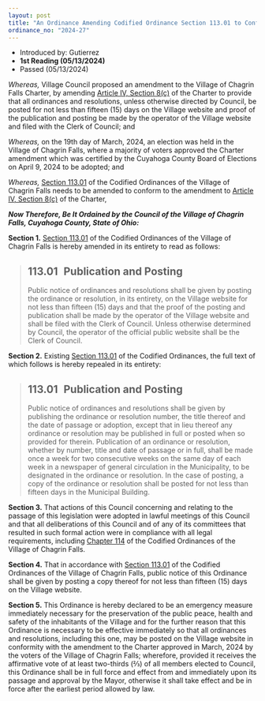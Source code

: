 ```yaml
---
layout: post
title: "An Ordinance Amending Codified Ordinance Section 113.01 to Conform to a Recent Amendment to Article IV, Section 8(c) of the Charter of the Village of Chagrin Falls and Declaring an Emergency"
ordinance_no: "2024-27"
---
```


- Introduced by: Gutierrez
- **1st Reading (05/13/2024)**
- Passed (05/13/2024)

_Whereas,_ Village Council proposed an amendment to the Village of Chagrin Falls Charter, by amending [Article IV, Section 8(c)][CFC 4.8(c)] of the Charter to provide that all ordinances and resolutions, unless otherwise directed by Council, be posted for not less than fifteen (15) days on the Village website and proof of the publication and posting be made by the operator of the Village website and filed with the Clerk of Council; and

_Whereas,_ on the 19th day of March, 2024, an election was held in the Village of Chagrin Falls, where a majority of voters approved the Charter amendment which was certified by the Cuyahoga County Board of Elections on April 9, 2024 to be adopted; and

_Whereas,_ [Section 113.01][CFCO 113.01] of the Codified Ordinances of the Village of Chagrin Falls needs to be amended to conform to the amendment to [Article IV, Section 8(c)][CFC 4.8(c)] of the Charter,

**_Now Therefore, Be It Ordained by the Council of the Village of Chagrin Falls, Cuyahoga County, State of Ohio:_**

**Section 1.** [Section 113.01][CFCO 113.01] of the Codified Ordinances of the Village of Chagrin Falls is hereby amended in its entirety to read as follows:

> ## 113.01   Publication and Posting
>
> Public notice of ordinances and resolutions shall be given by posting the ordinance or resolution, in its entirety, on the Village website for not less than fifteen (15) days and that the proof of the posting and publication shall be made by the operator of the Village website and shall be filed with the Clerk of Council. Unless otherwise determined by Council, the operator of the official public website shall be the Clerk of Council.

**Section 2.** Existing [Section 113.01][CFCO 113.01] of the Codified Ordinances, the full text of which follows is hereby repealed in its entirety:

> ## 113.01   Publication and Posting
>
> Public notice of ordinances and resolutions shall be given by publishing the ordinance or resolution number, the title thereof and the date of passage or adoption, except that in lieu thereof any ordinance or resolution may be published in full or posted when so provided for therein. Publication of an ordinance or resolution, whether by number, title and date of passage or in full, shall be made once a week for two consecutive weeks on the same day of each week in a newspaper of general circulation in the Municipality, to be designated in the ordinance or resolution. In the case of posting, a copy of the ordinance or resolution shall be posted for not less than fifteen days in the Municipal Building.

**Section 3.** That actions of this Council concerning and relating to the passage of this legislation were adopted in lawful meetings of this Council and that all deliberations of this Council and of any of its committees that resulted in such formal action were in compliance with all legal requirements, including [Chapter 114][CFCO 114] of the Codified Ordinances of the Village of Chagrin Falls.

**Section 4.** That in accordance with [Section 113.01][CFCO 113.01] of the Codified Ordinances of the Village of Chagrin Falls, public notice of this Ordinance shall be given by posting a copy thereof for not less than fifteen (15) days on the Village website.

**Section 5.** This Ordinance is hereby declared to be an emergency measure immediately necessary for the preservation of the public peace, health and safety of the inhabitants of the Village and for the further reason that this Ordinance is necessary to be effective immediately so that all ordinances and resolutions, including this one, may be posted on the Village website in conformity with the amendment to the Charter approved in March, 2024 by the voters of the Village of Chagrin Falls; wherefore, provided it receives the affirmative vote of at least two-thirds (⅔) of all members elected to Council, this Ordinance shall be in full force and effect from and immediately upon its passage and approval by the Mayor, otherwise it shall take effect and be in force after the earliest period allowed by law.

[CFC 4.8(c)]:</articles/article-iv-council/#section-iv-8(c)>
[CFCO 113.01]:</chapters/chapter-113-ordinances-and-resolutions/#11301-publication-and-posting>
[CFCO 114]:</chapters/chapter-114-open-meetings>
